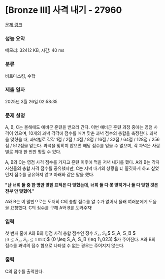 # [Bronze III] 사격 내기 - 27960 

[문제 링크](https://www.acmicpc.net/problem/27960) 

### 성능 요약

메모리: 32412 KB, 시간: 40 ms

### 분류

비트마스킹, 수학

### 제출 일자

2025년 3월 26일 02:58:35

### 문제 설명

<p>A, B, C는 올해에도 예비군 훈련을 받으러 간다. 이번 예비군 훈련 과정 중에는 영점 사격이 있으며, 10개의 과녁 각각에 점수를 매겨 맞춘 과녁 점수의 총합을 측정한다. 과녁을 맞혔을 때, 과녁별로 각각 1점 / 2점 / 4점 / 8점 / 16점 / 32점 / 64점 / 128점 / 256점 / 512점을 얻는다. 과녁을 맞히지 않으면 해당 점수를 얻을 수 없으며, 각 과녁은 사람별로 최대 한 번만 맞힐 수 있다.</p>

<p>A, B와 C는 영점 사격 점수를 가지고 훈련 이후에 먹을 저녁 내기를 했다. A와 B는 각자 자신들의 총합 사격 점수를 공유했지만, C는 저녁 내기의 상황을 더 쫄깃하게 하고 싶었던지 점수를 공유하지 않고 아래와 같은 말을 했다.</p>

<p><strong>"난 너희 둘 중 한 명만 맞힌 표적은 다 맞혔는데, 너희 둘 다 못 맞히거나 둘 다 맞힌 것은 전부 안 맞혔어."</strong></p>

<p>A와 B는 이 말만으로는 도저히 C의 총합 점수를 알 수가 없어서 몰래 여러분에게 도움을 요청했다. C의 점수를 구해 A와 B를 도와주자!</p>

### 입력 

 <p>첫 번째 줄에 A와 B의 영점 사격 총합 점수인 정수 <mjx-container class="MathJax" jax="CHTML" style="font-size: 109%; position: relative;"><mjx-math class="MJX-TEX" aria-hidden="true"><mjx-msub><mjx-mi class="mjx-i"><mjx-c class="mjx-c1D446 TEX-I"></mjx-c></mjx-mi><mjx-script style="vertical-align: -0.153em; margin-left: -0.032em;"><mjx-mi class="mjx-i" size="s"><mjx-c class="mjx-c1D434 TEX-I"></mjx-c></mjx-mi></mjx-script></mjx-msub><mjx-mo class="mjx-n"><mjx-c class="mjx-c2C"></mjx-c></mjx-mo><mjx-msub space="2"><mjx-mi class="mjx-i"><mjx-c class="mjx-c1D446 TEX-I"></mjx-c></mjx-mi><mjx-script style="vertical-align: -0.15em; margin-left: -0.032em;"><mjx-mi class="mjx-i" size="s"><mjx-c class="mjx-c1D435 TEX-I"></mjx-c></mjx-mi></mjx-script></mjx-msub></mjx-math><mjx-assistive-mml unselectable="on" display="inline"><math xmlns="http://www.w3.org/1998/Math/MathML"><msub><mi>S</mi><mi>A</mi></msub><mo>,</mo><msub><mi>S</mi><mi>B</mi></msub></math></mjx-assistive-mml><span aria-hidden="true" class="no-mathjax mjx-copytext">$ S_A, S_B $</span></mjx-container> <mjx-container class="MathJax" jax="CHTML" style="font-size: 109%; position: relative;"><mjx-math class="MJX-TEX" aria-hidden="true"><mjx-mo class="mjx-n"><mjx-c class="mjx-c28"></mjx-c></mjx-mo><mjx-mn class="mjx-n"><mjx-c class="mjx-c30"></mjx-c></mjx-mn><mjx-mo class="mjx-n" space="4"><mjx-c class="mjx-c2264"></mjx-c></mjx-mo><mjx-msub space="4"><mjx-mi class="mjx-i"><mjx-c class="mjx-c1D446 TEX-I"></mjx-c></mjx-mi><mjx-script style="vertical-align: -0.153em; margin-left: -0.032em;"><mjx-mi class="mjx-i" size="s"><mjx-c class="mjx-c1D434 TEX-I"></mjx-c></mjx-mi></mjx-script></mjx-msub><mjx-mo class="mjx-n"><mjx-c class="mjx-c2C"></mjx-c></mjx-mo><mjx-msub space="2"><mjx-mi class="mjx-i"><mjx-c class="mjx-c1D446 TEX-I"></mjx-c></mjx-mi><mjx-script style="vertical-align: -0.15em; margin-left: -0.032em;"><mjx-mi class="mjx-i" size="s"><mjx-c class="mjx-c1D435 TEX-I"></mjx-c></mjx-mi></mjx-script></mjx-msub><mjx-mo class="mjx-n" space="4"><mjx-c class="mjx-c2264"></mjx-c></mjx-mo><mjx-mn class="mjx-n" space="4"><mjx-c class="mjx-c31"></mjx-c></mjx-mn><mjx-mstyle><mjx-mspace style="width: 0.167em;"></mjx-mspace></mjx-mstyle><mjx-mn class="mjx-n"><mjx-c class="mjx-c30"></mjx-c><mjx-c class="mjx-c32"></mjx-c><mjx-c class="mjx-c33"></mjx-c></mjx-mn><mjx-mo class="mjx-n"><mjx-c class="mjx-c29"></mjx-c></mjx-mo></mjx-math><mjx-assistive-mml unselectable="on" display="inline"><math xmlns="http://www.w3.org/1998/Math/MathML"><mo stretchy="false">(</mo><mn>0</mn><mo>≤</mo><msub><mi>S</mi><mi>A</mi></msub><mo>,</mo><msub><mi>S</mi><mi>B</mi></msub><mo>≤</mo><mn>1</mn><mstyle scriptlevel="0"><mspace width="0.167em"></mspace></mstyle><mn>023</mn><mo stretchy="false">)</mo></math></mjx-assistive-mml><span aria-hidden="true" class="no-mathjax mjx-copytext">$ (0 \leq S_A, S_B \leq 1\,023) $</span></mjx-container>가 주어진다. A와 B의 점수를 과녁의 점수 합으로 나타낼 수 없는 경우는 주어지지 않는다.</p>

### 출력 

 <p>C의 점수를 출력한다.</p>


